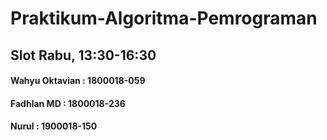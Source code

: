 # Praktikum-Algoritma-Pemrograman
## Slot Rabu, 13:30-16:30

#### Wahyu Oktavian : 1800018-059
#### Fadhlan MD     : 1800018-236
#### Nurul          : 1900018-150
